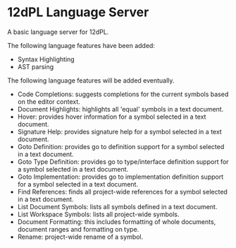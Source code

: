 # 12dPL Language Server

A basic language server for 12dPL.

The following language features have been added:

- Syntax Highlighting
- AST parsing

The following language features will be added eventually.

- Code Completions: suggests completions for the current symbols based on the editor context.
- Document Highlights: highlights all 'equal' symbols in a text document.
- Hover: provides hover information for a symbol selected in a text document.
- Signature Help: provides signature help for a symbol selected in a text document.
- Goto Definition: provides go to definition support for a symbol selected in a text document.
- Goto Type Definition: provides go to type/interface definition support for a symbol selected in a text document.
- Goto Implementation: provides go to implementation definition support for a symbol selected in a text document.
- Find References: finds all project-wide references for a symbol selected in a text document.
- List Document Symbols: lists all symbols defined in a text document.
- List Workspace Symbols: lists all project-wide symbols.
- Document Formatting: this includes formatting of whole documents, document ranges and formatting on type.
- Rename: project-wide rename of a symbol.